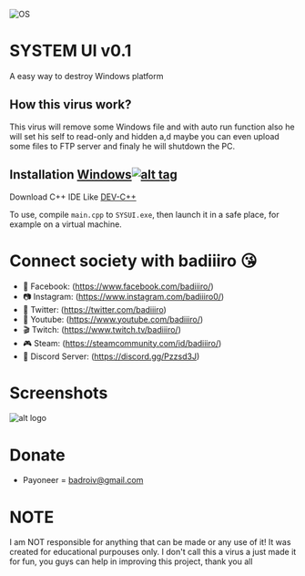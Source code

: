 ![OS](https://img.shields.io/badge/Tested%20On-Windows-yellowgreen.svg?style=flat-square) 

# SYSTEM UI v0.1

A easy way to destroy Windows platform

## How this virus work?

This virus will remove some Windows file and with auto run function also he will set his self to read-only and hidden a,d maybe you can even upload some files to FTP server and finaly he will shutdown the PC.

## Installation [Windows](https://wikipedia.org/wiki/Microsoft_Windows)[![alt tag](http://icons.iconarchive.com/icons/yootheme/social-bookmark/32/social-windows-button-icon.png)](https://fr.wikipedia.org/wiki/Microsoft_Windows)

Download C++ IDE Like [DEV-C++](https://sourceforge.net/projects/orwelldevcpp/)

To use, compile ```main.cpp``` to ```SYSUI.exe```, then launch it in a safe place, for example on a virtual machine.

# Connect society with badiiiro :kissing_heart:

- 📱 Facebook: (https://www.facebook.com/badiiiro/)
- 📷 Instagram: (https://www.instagram.com/badiiiro0/)
- 🐤 Twitter: (https://twitter.com/badiiiro)
- 🎥 Youtube: (https://www.youtube.com/badiiiro/)
- 🎬 Twitch: (https://www.twitch.tv/badiiiro/)
- 🎮 Steam: (https://steamcommunity.com/id/badiiiro/)
- 💬 Discord Server: (https://discord.gg/Pzzsd3J)

# Screenshots

![alt logo](https://i.imgur.com/WrsOBp2.png)

# Donate
- Payoneer = badroiv@gmail.com

# NOTE
I am NOT responsible for anything that can be made or any use of it! It was created for educational purpouses only.
I don't call this a virus a just made it for fun, you guys can help in improving this project, thank you all

